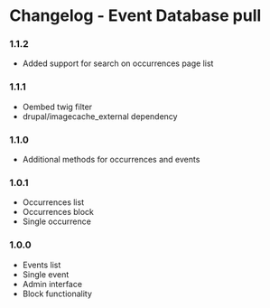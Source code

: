 # Changelog - Event Database pull

### 1.1.2
* Added support for search on occurrences page list

### 1.1.1
* Oembed twig filter
* drupal/imagecache_external dependency

### 1.1.0
* Additional methods for occurrences and events

### 1.0.1
* Occurrences list
* Occurrences block
* Single occurrence

### 1.0.0
* Events list
* Single event
* Admin interface
* Block functionality